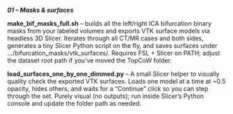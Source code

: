 ***01 – Masks & surfaces***

**make_bif_masks_full.sh** – builds all the left/right ICA bifurcation binary masks from your labeled volumes and exports VTK surface models via headless 3D Slicer. Iterates through all CT/MR cases and both sides, generates a tiny Slicer Python script on the fly, and saves surfaces under .../bifurcation_masks/vtk_surfaces/. Requires FSL + Slicer on PATH; adjust the dataset root path if you’ve moved the TopCoW folder.

**load_surfaces_one_by_one_dimmed.py** – A small Slicer helper to visually quality check the exported VTK surfaces. Loads one model at a time at ~0.5 opacity, hides others, and waits for a “Continue” click so you can step through the set. Purely visual (no outputs); run inside Slicer’s Python console and update the folder path as needed.
